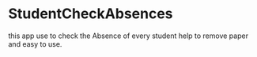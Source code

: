 # StudentCheckAbsences
this app use to check the Absence of every student 
help to remove paper and easy to use.
